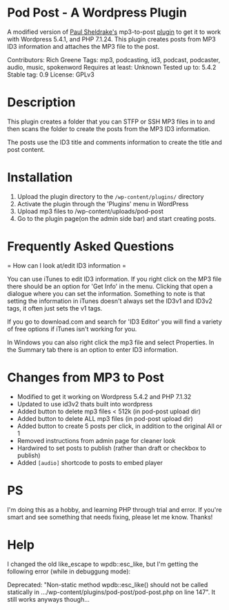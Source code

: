 # Pod Post - A Wordpress Plugin

A modified version of [Paul Sheldrake's](http://www.fractured-state.com/2011/09/mp3-to-post-plugin/) mp3-to-post [plugin](https://wordpress.org/plugins/mp3-to-post/) to get it to work with Wordpress 5.4.1, and PHP 7.1.24.  This plugin creates  posts from MP3 ID3 information and attaches the MP3 file to the post.

Contributors: Rich Greene
Tags: mp3, podcasting, id3, podcast, podcaster, audio, music, spokenword
Requires at least: Unknown
Tested up to: 5.4.2
Stable tag: 0.9
License: GPLv3


# Description

This plugin creates a folder that you can STFP or SSH MP3 files in to and then 
scans the folder to create the posts from the MP3 ID3 information.  

The posts use the ID3 title and comments information to create the title and post
content.  


# Installation

1. Upload the plugin directory to the `/wp-content/plugins/` directory
2. Activate the plugin through the 'Plugins' menu in WordPress
3. Upload mp3 files to /wp-content/uploads/pod-post
4. Go to the plugin page(on the admin side bar) and start creating posts.


# Frequently Asked Questions

= How can I look at/edit ID3 information =

You can use iTunes to edit ID3 information.   If you right click on the MP3 file there should be an option for 'Get Info' in the menu.   Clicking that open a dialogue where you can set the information.   Something to note is that setting the information in iTunes doesn't always set the ID3v1 and ID3v2 tags, it often just sets the v1 tags.  

If you go to download.com and search for 'ID3 Editor' you will find a variety of free options if iTunes isn't working for you.

In Windows you can also right click the mp3 file and select Properties.  In the Summary tab there is an option to enter ID3 information.


# Changes from MP3 to Post
- Modified to get it working on Wordpress 5.4.2 and PHP 7.1.32
- Updated to use id3v2 thats built into wordpress
- Added button to delete mp3 files < 512k (in pod-post upload dir)
- Added button to delete ALL mp3 files (in pod-post upload dir)
- Added button to create 5 posts per click, in addition to the original All or 1
- Removed instructions from admin page for cleaner look
- Hardwired to set posts to publish (rather than draft or checkbox to publish)
- Added `[audio]` shortcode to posts to embed player


# PS
I'm doing this as a hobby, and learning PHP through trial and error.  If you're smart and see something that needs fixing, please let me know.  Thanks!


# Help
I changed the old like_escape to wpdb::esc_like, but I'm getting the following error (while in debuggung mode):

Deprecated:  "Non-static method wpdb::esc_like() should not be called statically in .../wp-content/plugins/pod-post/pod-post.php on line 147".  It still works anyways though...
